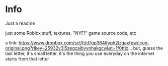# Info
Just a readme


just some Roblox stuff, textures, "NYF!" game source code, etc


a link: https://www.dropbox.com/scl/fi/d7qp364lfyph2izgaxfpw/icon-original.png?rlkey=25932v3l5zegcajbvynhakgcy&st=1f0ttix...  but, guess the last letter, it's small letter, it's the thing you use everyday on the internet starts from that letter
